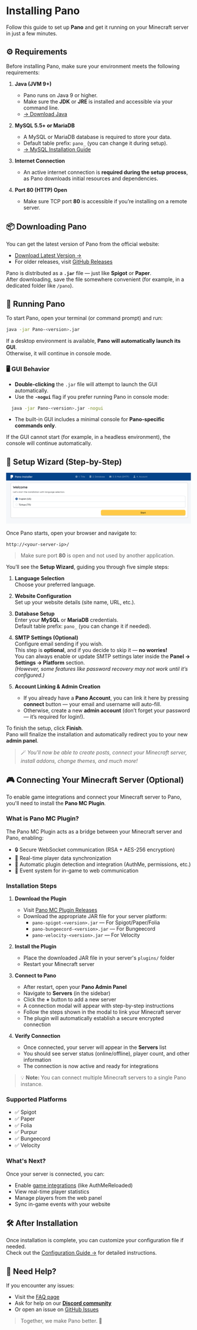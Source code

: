# Installing Pano

Follow this guide to set up **Pano** and get it running on your Minecraft server in just a few minutes.

## ⚙️ Requirements

Before installing Pano, make sure your environment meets the following requirements:

1. **Java (JVM 9+)**
   - Pano runs on Java 9 or higher.
   - Make sure the **JDK** or **JRE** is installed and accessible via your command line.
   - [→ Download Java](https://www.oracle.com/java/technologies/javase-downloads.html)

2. **MySQL 5.5+ or MariaDB**
   - A MySQL or MariaDB database is required to store your data.
   - Default table prefix: `pano_` (you can change it during setup).
   - [→ MySQL Installation Guide](https://dev.mysql.com/doc/mysql-installation-excerpt/5.7/en/)

3. **Internet Connection**
   - An active internet connection is **required during the setup process**, as Pano downloads initial resources and dependencies.

4. **Port 80 (HTTP) Open**
   - Make sure TCP port **80** is accessible if you’re installing on a remote server.

## 📦 Downloading Pano

You can get the latest version of Pano from the official website:

- [Download Latest Version →](https://panomc.com/download)
- For older releases, visit [GitHub Releases](https://github.com/your-repo/Pano/releases)

Pano is distributed as a **`.jar`** file — just like **Spigot** or **Paper**.  
After downloading, save the file somewhere convenient (for example, in a dedicated folder like `/pano`).

## 🚀 Running Pano

To start Pano, open your terminal (or command prompt) and run:

```bash
java -jar Pano-<version>.jar
```

If a desktop environment is available, **Pano will automatically launch its GUI**.  
Otherwise, it will continue in console mode.

### 🖥️ GUI Behavior

- **Double-clicking** the `.jar` file will attempt to launch the GUI automatically.
- Use the **`-nogui`** flag if you prefer running Pano in console mode:

```bash
  java -jar Pano-<version>.jar -nogui
```

- The built-in GUI includes a minimal console for **Pano-specific commands only**.

If the GUI cannot start (for example, in a headless environment), the console will continue automatically.

## 🧭 Setup Wizard (Step-by-Step)

![](/img/installer-view.png)

Once Pano starts, open your browser and navigate to:

```
http://<your-server-ip>/
```

> Make sure port **80** is open and not used by another application.

You’ll see the **Setup Wizard**, guiding you through five simple steps:

1. **Language Selection**  
   Choose your preferred language.

2. **Website Configuration**  
   Set up your website details (site name, URL, etc.).

3. **Database Setup**  
   Enter your **MySQL** or **MariaDB** credentials.  
   Default table prefix: `pano_` (you can change it if needed).

4. **SMTP Settings (Optional)**  
   Configure email sending if you wish.  
   This step is **optional**, and if you decide to skip it — **no worries!**  
   You can always enable or update SMTP settings later inside the **Panel → Settings → Platform** section.  
   *(However, some features like password recovery may not work until it’s configured.)*

5. **Account Linking & Admin Creation**
   - If you already have a **Pano Account**, you can link it here by pressing **connect** button — your email and username will auto-fill.
   - Otherwise, create a new **admin account** (don’t forget your password — it’s required for login!).

To finish the setup, click **Finish**.  
Pano will finalize the installation and automatically redirect you to your new **admin panel**.

> 🪄 *You'll now be able to create posts, connect your Minecraft server, install addons, change themes, and much more!*


## 🎮 Connecting Your Minecraft Server (Optional)

To enable game integrations and connect your Minecraft server to Pano, you'll need to install the **Pano MC Plugin**.

### What is Pano MC Plugin?

The Pano MC Plugin acts as a bridge between your Minecraft server and Pano, enabling:
- 🔒 Secure WebSocket communication (RSA + AES-256 encryption)
- 🔄 Real-time player data synchronization
- 🧩 Automatic plugin detection and integration (AuthMe, permissions, etc.)
- 📡 Event system for in-game to web communication

### Installation Steps

1. **Download the Plugin**
   - Visit [Pano MC Plugin Releases](https://github.com/PanoMC/pano-mc-plugin/releases)
   - Download the appropriate JAR file for your server platform:
     - `pano-spigot-<version>.jar` — For Spigot/Paper/Folia
     - `pano-bungeecord-<version>.jar` — For Bungeecord
     - `pano-velocity-<version>.jar` — For Velocity

2. **Install the Plugin**
   - Place the downloaded JAR file in your server's `plugins/` folder
   - Restart your Minecraft server

3. **Connect to Pano**
   - After restart, open your **Pano Admin Panel**
   - Navigate to **Servers** (in the sidebar)
   - Click the **+** button to add a new server
   - A connection modal will appear with step-by-step instructions
   - Follow the steps shown in the modal to link your Minecraft server
   - The plugin will automatically establish a secure encrypted connection

4. **Verify Connection**
   - Once connected, your server will appear in the **Servers** list
   - You should see server status (online/offline), player count, and other information
   - The connection is now active and ready for integrations

> 💡 **Note:** You can connect multiple Minecraft servers to a single Pano instance.

### Supported Platforms

- ✅ Spigot
- ✅ Paper
- ✅ Folia
- ✅ Purpur
- ✅ Bungeecord
- ✅ Velocity

### What's Next?

Once your server is connected, you can:
- Enable [game integrations](../integrations/) (like AuthMeReloaded)
- View real-time player statistics
- Manage players from the web panel
- Sync in-game events with your website

## 🛠️ After Installation

Once installation is complete, you can customize your configuration file if needed.  
Check out the [Configuration Guide →](../configuration) for detailed instructions.

## 💬 Need Help?

If you encounter any issues:
- Visit the [FAQ page](../FAQ)
- Ask for help on our [**Discord community**](https://discord.gg/6vVy72wgXT)
- Or open an issue on [GitHub Issues](https://github.com/PanoMC/Pano/issues)

> Together, we make Pano better. 🚀
